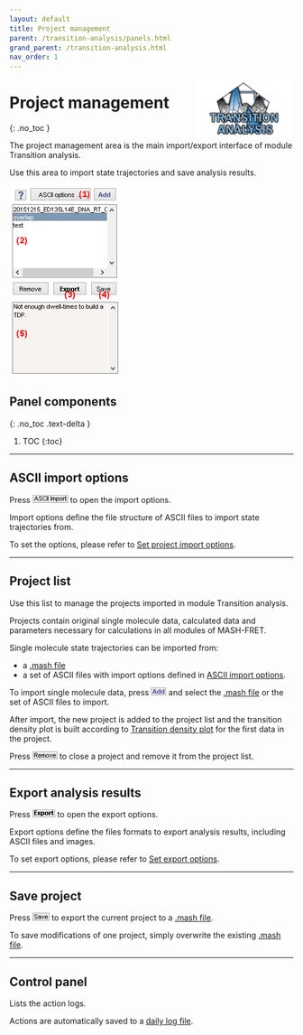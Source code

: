 ```yaml
---
layout: default
title: Project management
parent: /transition-analysis/panels.html
grand_parent: /transition-analysis.html
nav_order: 1
---
```


<img src="../../assets/images/logos/logo-transition-analysis_400px.png" width="170" style="float:right; margin-left: 15px;"/>

# Project management
{: .no_toc }

The project management area is the main import/export interface of module Transition analysis.

Use this area to import state trajectories and save analysis results.

<a class="plain" href="../../assets/images/gui/TA-area-project-management.png"><img src="../../assets/images/gui/TA-area-project-management.png" style="max-width:199px;"></a>

## Panel components
{: .no_toc .text-delta }

1. TOC
{:toc}


---

## ASCII import options

Press
![ASCII Import](../../assets/images/gui/TA-but-ascii-import.png "ASCII Import") to open the import options.

Import options define the file structure of ASCII files to import state trajectories from.

To set the options, please refer to 
[Set project import options](../../trace-processing/functionalities/set-import-options.html).


---

## Project list

Use this list to manage the projects imported in module Transition analysis.

Projects contain original single molecule data, calculated data and parameters necessary for calculations in all modules of MASH-FRET.

Single molecule state trajectories can be imported from:

* a [.mash file](../../output-files/mash-mash-project.html)
* a set of ASCII files with import options defined in 
[ASCII import options](#ascii-import-options).

To import single molecule data, press
![Add](../../assets/images/gui/TA-but-add.png "Add") and select the 
[.mash file](../../output-files/mash-mash-project.html) or the set of ASCII files to import.

After import, the new project is added to the project list and the transition density plot is built according to 
[Transition density plot](panel-transition-density-plot.html) for the first data in the project.

Press 
![Remove](../../assets/images/gui/TA-but-remove.png "Remove") to close a project and remove it from the project list.


---

## Export analysis results

Press
![Export](../../assets/images/gui/TA-but-export.png "Export") to open the export options.

Export options define the files formats to export analysis results, including ASCII files and images.

To set export options, please refer to 
[Set export options](../functionalities/set-export-options.html).


---

## Save project

Press 
![Save](../../assets/images/gui/TA-but-save.png "Save") to export the current project to a
[.mash file](../../output-files/mash-mash-project.html).

To save modifications of one project, simply overwrite the existing 
[.mash file](../../output-files/mash-mash-project.html).


---

## Control panel 

Lists the action logs. 

Actions are automatically saved to a 
[daily log file](../../output-files/log-daily-logs.html).
